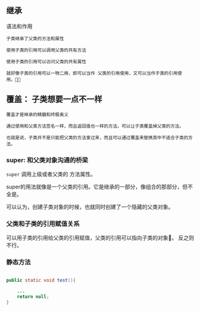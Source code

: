 ## 继承

语法和作用

```
子类继承了父类的方法和属性

使用子类的引用可以调用父类的共有方法

使用子类的引用可以访问父类的共有属性

就好像子类的引用可以一物二用，即可以当作 父类的引用使用，又可以当作子类的引用使用。

```

## 覆盖： 子类想要一点不一样

```
覆盖才是继承的精髓和终极奥义

通过使用和父类方法签名一样，而且返回值也一样的方法，可以让子类覆盖掉父类的方法。

也就是说，子类并不是只能把父类的方法拿过来，而且可以通过覆盖来替换其中不适合子类的方法。

```

### super: 和父类对象沟通的桥梁

`super` 调用上级或者父类的 方法属性。

super的用法就像是一个父类的引用。它是继承的一部分，像组合的那部分，但不全是。

可以认为，创建子类对象的时候，也就同时创建了一个隐藏的父类对象。


### 父类和子类的引用赋值关系

 可以用子类的引用给父类的引用赋值，父类的引用可以指向子类的对象。 反之则不行。

### 静态方法

```java

public static void test(){
    
    ...
    return null;
}


```